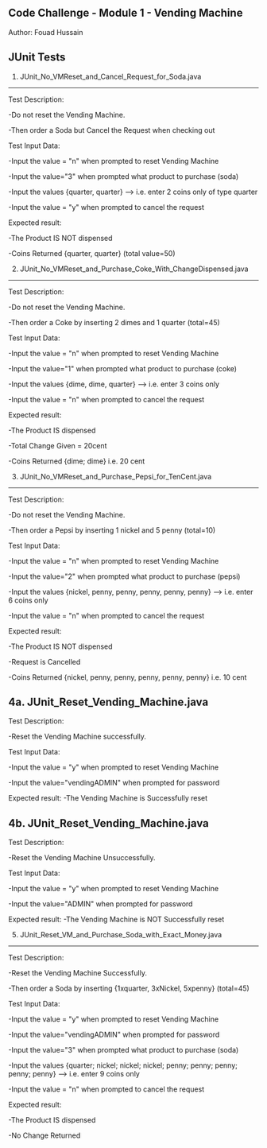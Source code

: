 Code Challenge - Module 1 - Vending Machine
-----------------------------------------------------------------------------------
Author: Fouad Hussain


JUnit Tests
------------------------------------------------------------------------------------


1. JUnit_No_VMReset_and_Cancel_Request_for_Soda.java
----------------------------------------------------
Test Description: 

-Do not reset the Vending Machine. 

-Then order a Soda but Cancel the Request when checking out

Test Input Data:

-Input the value = "n" when prompted to reset Vending Machine

-Input the value="3" when prompted what product to purchase (soda)

-Input the values {quarter, quarter} --> i.e. enter 2 coins only of type quarter

-Input the value = "y" when prompted to cancel the request

Expected result:

-The Product IS NOT dispensed

-Coins Returned {quarter, quarter} (total value=50)



2. JUnit_No_VMReset_and_Purchase_Coke_With_ChangeDispensed.java
----------------------------------------------------
Test Description: 

-Do not reset the Vending Machine. 

-Then order a Coke by inserting 2 dimes and 1 quarter (total=45)

Test Input Data:

-Input the value = "n" when prompted to reset Vending Machine

-Input the value="1" when prompted what product to purchase (coke)

-Input the values {dime, dime, quarter} --> i.e. enter 3 coins only

-Input the value = "n" when prompted to cancel the request

Expected result:

-The Product IS dispensed

-Total Change Given = 20cent

-Coins Returned {dime; dime} i.e. 20 cent





3. JUnit_No_VMReset_and_Purchase_Pepsi_for_TenCent.java
----------------------------------------------------
Test Description: 

-Do not reset the Vending Machine. 

-Then order a Pepsi by inserting 1 nickel and 5 penny (total=10)

Test Input Data:

-Input the value = "n" when prompted to reset Vending Machine

-Input the value="2" when prompted what product to purchase (pepsi)

-Input the values {nickel, penny, penny, penny, penny, penny} --> i.e. enter 6 coins only

-Input the value = "n" when prompted to cancel the request

Expected result:

-The Product IS NOT dispensed

-Request is Cancelled

-Coins Returned {nickel, penny, penny, penny, penny, penny} i.e. 10 cent

4a. JUnit_Reset_Vending_Machine.java
----------------------------------------------------
Test Description: 

-Reset the Vending Machine successfully. 

Test Input Data:

-Input the value = "y" when prompted to reset Vending Machine

-Input the value="vendingADMIN" when prompted for password

Expected result:
-The Vending Machine is Successfully reset


4b. JUnit_Reset_Vending_Machine.java
----------------------------------------------------
Test Description: 

-Reset the Vending Machine Unsuccessfully. 

Test Input Data:

-Input the value = "y" when prompted to reset Vending Machine

-Input the value="ADMIN" when prompted for password

Expected result:
-The Vending Machine is NOT Successfully reset

5. JUnit_Reset_VM_and_Purchase_Soda_with_Exact_Money.java
----------------------------------------------------
Test Description: 

-Reset the Vending Machine Successfully. 

-Then order a Soda by inserting {1xquarter, 3xNickel, 5xpenny} (total=45)

Test Input Data:

-Input the value = "y" when prompted to reset Vending Machine

-Input the value="vendingADMIN" when prompted for password

-Input the value="3" when prompted what product to purchase (soda)

-Input the values {quarter; nickel; nickel; nickel; penny; penny; penny; penny; penny} --> i.e. enter 9 coins only

-Input the value = "n" when prompted to cancel the request

Expected result:

-The Product IS dispensed

-No Change Returned

